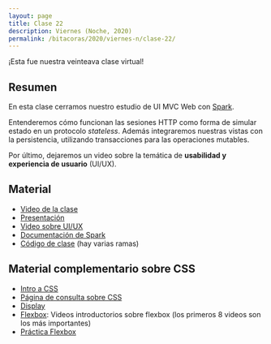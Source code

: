 ```yaml
---
layout: page
title: Clase 22
description: Viernes (Noche, 2020)
permalink: /bitacoras/2020/viernes-n/clase-22/
---
```


¡Esta fue nuestra veinteava clase virtual!

## Resumen

En esta clase cerramos nuestro estudio de UI MVC Web con [Spark](http://sparkjava.com/).

Entenderemos cómo funcionan las sesiones HTTP como forma de simular estado en un protocolo _stateless_. Además integraremos nuestras vistas con la persistencia, utilizando transacciones para las operaciones mutables.

Por último, dejaremos un video sobre la temática de **usabilidad y experiencia de usuario** (UI/UX).

## Material

- [Video de la clase](https://us02web.zoom.us/rec/share/oQYFaJWDsTgzesKVe2D8qqKIxZFGccZzLdWRj1E2t3inz_xHOnDmrrZ-xB4Rwkfw.eHvBQvF69cjhVHJW?startTime=1604095848000)
- [Presentación](https://docs.google.com/presentation/d/1Qx4h2-mt9WQU_2bTQBHb9T1oBqVJNir7nQ1kUD-Eqoo/edit)
- [Video sobre UI/UX](https://www.youtube.com/watch?v=78l4oTU6AfA)
- [Documentación de Spark](http://sparkjava.com/documentation)
- [Código de clase](https://github.com/dds-utn/spark-web-proof-of-concept) (hay varias ramas)

## Material complementario sobre CSS

- [Intro a CSS](https://www.w3schools.com/css/css_intro.asp)
- [Página de consulta sobre CSS](https://css-tricks.com/almanac/)
- [Display](https://www.w3schools.com/css/css_display_visibility.asp)
- [Flexbox](https://flexbox.io/): Videos introductorios sobre flexbox (los primeros 8 videos son los más importantes)
- [Práctica Flexbox](https://flexboxfroggy.com/#es)


